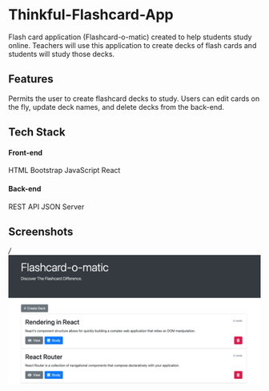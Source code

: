# Thinkful-Flashcard-App

Flash card application (Flashcard-o-matic) created to help students study online. Teachers will use this application to create decks of flash cards and students will study those decks. 

## Features

Permits the user to create flashcard decks to study. Users can edit cards on the fly, update deck names, and delete decks from the back-end.

## Tech Stack 

#### Front-end

HTML
Bootstrap
JavaScript
React

#### Back-end

REST API JSON Server 

## Screenshots

_/_
![home](./screenshots/Home.png)
<br>